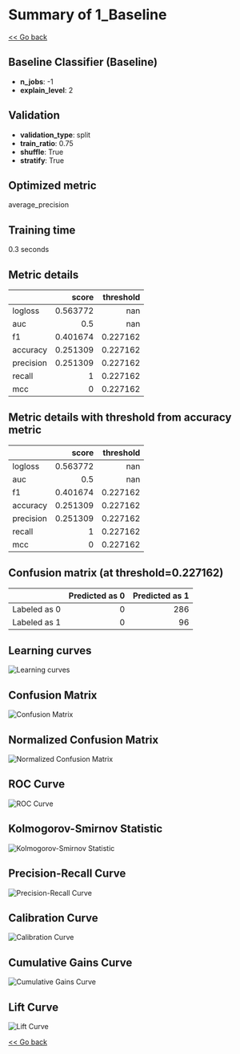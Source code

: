 # Summary of 1_Baseline

[<< Go back](../README.md)


## Baseline Classifier (Baseline)
- **n_jobs**: -1
- **explain_level**: 2

## Validation
 - **validation_type**: split
 - **train_ratio**: 0.75
 - **shuffle**: True
 - **stratify**: True

## Optimized metric
average_precision

## Training time

0.3 seconds

## Metric details
|           |    score |   threshold |
|:----------|---------:|------------:|
| logloss   | 0.563772 |  nan        |
| auc       | 0.5      |  nan        |
| f1        | 0.401674 |    0.227162 |
| accuracy  | 0.251309 |    0.227162 |
| precision | 0.251309 |    0.227162 |
| recall    | 1        |    0.227162 |
| mcc       | 0        |    0.227162 |


## Metric details with threshold from accuracy metric
|           |    score |   threshold |
|:----------|---------:|------------:|
| logloss   | 0.563772 |  nan        |
| auc       | 0.5      |  nan        |
| f1        | 0.401674 |    0.227162 |
| accuracy  | 0.251309 |    0.227162 |
| precision | 0.251309 |    0.227162 |
| recall    | 1        |    0.227162 |
| mcc       | 0        |    0.227162 |


## Confusion matrix (at threshold=0.227162)
|              |   Predicted as 0 |   Predicted as 1 |
|:-------------|-----------------:|-----------------:|
| Labeled as 0 |                0 |              286 |
| Labeled as 1 |                0 |               96 |

## Learning curves
![Learning curves](learning_curves.png)
## Confusion Matrix

![Confusion Matrix](confusion_matrix.png)


## Normalized Confusion Matrix

![Normalized Confusion Matrix](confusion_matrix_normalized.png)


## ROC Curve

![ROC Curve](roc_curve.png)


## Kolmogorov-Smirnov Statistic

![Kolmogorov-Smirnov Statistic](ks_statistic.png)


## Precision-Recall Curve

![Precision-Recall Curve](precision_recall_curve.png)


## Calibration Curve

![Calibration Curve](calibration_curve_curve.png)


## Cumulative Gains Curve

![Cumulative Gains Curve](cumulative_gains_curve.png)


## Lift Curve

![Lift Curve](lift_curve.png)



[<< Go back](../README.md)
